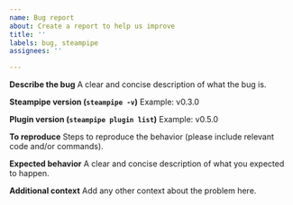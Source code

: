 ```yaml
---
name: Bug report
about: Create a report to help us improve
title: ''
labels: bug, steampipe
assignees: ''

---
```


**Describe the bug**
A clear and concise description of what the bug is.

**Steampipe version (`steampipe -v`)**
Example: v0.3.0

**Plugin version (`steampipe plugin list`)**
Example: v0.5.0

**To reproduce**
Steps to reproduce the behavior (please include relevant code and/or commands).

**Expected behavior**
A clear and concise description of what you expected to happen.

**Additional context**
Add any other context about the problem here.
